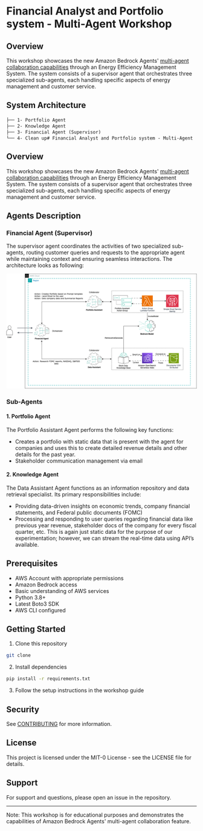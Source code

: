 # Financial Analyst and Portfolio system - Multi-Agent Workshop

## Overview
This workshop showcases the new Amazon Bedrock Agents' [multi-agent collaboration capabilities](https://docs.aws.amazon.com/bedrock/latest/userguide/agents-multi-agents-collaboration.html) through an Energy Efficiency Management System. 
The system consists of a supervisor agent that orchestrates three specialized sub-agents, each handling specific aspects of energy management and customer service.

## System Architecture
```
├── 1- Portfolio Agent
├── 2- Knowledge Agent
├── 3- Financial Agent (Supervisor)
└── 4- Clean up# Financial Analyst and Portfolio system - Multi-Agent 
```

## Overview
This workshop showcases the new Amazon Bedrock Agents' [multi-agent collaboration capabilities](https://docs.aws.amazon.com/bedrock/latest/userguide/agents-multi-agents-collaboration.html) through an Energy Efficiency Management System. 
The system consists of a supervisor agent that orchestrates three specialized sub-agents, each handling specific aspects of energy management and customer service.

## Agents Description

### Financial Agent (Supervisor)
The supervisor agent coordinates the activities of two specialized sub-agents, 
routing customer queries and requests to the appropriate agent while maintaining context and 
ensuring seamless interactions. The architecture looks as following:

![multi-agents](./img/multi-agents.png)


### Sub-Agents

#### 1. Portfolio Agent
The Portfolio Assistant Agent performs the following key functions:

* Creates a portfolio with static data that is present with the agent for companies and uses this to create detailed revenue details and other details for the past year. 
* Stakeholder communication management via email



#### 2. Knowledge Agent
The Data Assistant Agent functions as an information repository and data retrieval specialist. Its primary responsibilities include:

* Providing data-driven insights on economic trends, company financial statements, and Federal public documents (FOMC)
* Processing and responding to user queries regarding financial data like previous year revenue, stakeholder docs of the company for every fiscal quarter, etc. This is again just static data for the purpose of our experimentation; however, we can stream the real-time data using API’s available.





## Prerequisites
- AWS Account with appropriate permissions
- Amazon Bedrock access
- Basic understanding of AWS services
- Python 3.8+
- Latest Boto3 SDK
- AWS CLI configured

## Getting Started
1. Clone this repository
```bash
git clone 
```

2. Install dependencies
```bash
pip install -r requirements.txt
```

3. Follow the setup instructions in the workshop guide

## Security

See [CONTRIBUTING](CONTRIBUTING.md#security-issue-notifications) for more information.

## License
This project is licensed under the MIT-0 License - see the LICENSE file for details.

## Support
For support and questions, please open an issue in the repository.

---
Note: This workshop is for educational purposes and demonstrates the capabilities of Amazon Bedrock Agents' multi-agent collaboration feature.

